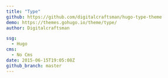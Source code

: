 ```yaml
---
title: "Type"
github: https://github.com/digitalcraftsman/hugo-type-theme
demo: https://themes.gohugo.io/theme/type/
author: Digitalcraftsman

ssg:
  - Hugo
cms:
  - No Cms
date: 2015-06-15T19:05:08Z
github_branch: master
---
```

